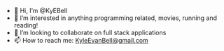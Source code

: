- 👋 Hi, I’m @KyEBell
- 👀 I’m interested in anything programming related, movies, running and reading!
- 💞️ I’m looking to collaborate on full stack applications
- 📫 How to reach me: KyleEvanBell@gmail.com

<!---
KyEBell/KyEBell is a ✨ special ✨ repository because its `README.md` (this file) appears on your GitHub profile.
You can click the Preview link to take a look at your changes.
--->
